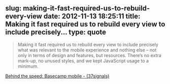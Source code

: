 slug: making-it-fast-required-us-to-rebuild-every-view
date: 2012-11-13 18:25:11
title: Making it fast required us to rebuild every view to include precisely...
type: quote
---

> Making it fast required us to rebuild every view to include precisely what was relevant to the mobile experience and nothing else – not only in terms of design and features, but resources. There’s no extra mark-up, no unused styles, and we kept JavaScript usage to a minimum.

[Behind the speed: Basecamp mobile - (37signals)](http://37signals.com/svn/posts/3269-behind-the-speed-basecamp-mobile)
